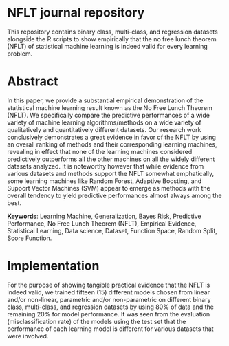 # NFLT journal repository

This repository contains binary class, multi-class, and regression datasets alongside the R scripts to show empirically that the no free lunch theorem (NFLT) of statistical machine learning is indeed valid for every learning problem.

# Abstract

In this paper, we provide a substantial empirical demonstration of the statistical machine learning result known as the No Free Lunch Theorem (NFLT). We specifically compare the predictive performances of a wide variety of machine learning algorithms/methods on a wide variety of qualitatively and quantitatively different datasets. Our research work conclusively demonstrates a great evidence in favor of the NFLT by using an overall ranking of methods and their corresponding learning machines, revealing in effect that none of the learning machines considered predictively outperforms all the other machines on all the widely different datasets analyzed. It is noteworthy however that while evidence from various datasets and methods support the NFLT somewhat emphatically, some learning machines like Random Forest, Adaptive Boosting, and Support Vector Machines (SVM) appear to emerge as methods with the overall tendency to yield predictive performances almost always among the best.

**Keywords**: Learning Machine, Generalization, Bayes Risk, Predictive Performance, No Free Lunch Theorem (NFLT), Empirical Evidence, Statistical Learning, Data science, Dataset, Function Space, Random Split, Score Function.

# Implementation

For the purpose of showing tangible practical evidence that the NFLT is indeed valid, we trained fifteen (15) different models chosen from linear and/or non-linear, parametric and/or non-parametric on different binary class, multi-class, and regression datasets by using 80% of data and the remaining 20% for model performance. It was seen from the evaluation (misclassification rate) of the models using the test set that the performance of each learning model is different for various datasets that were involved.

